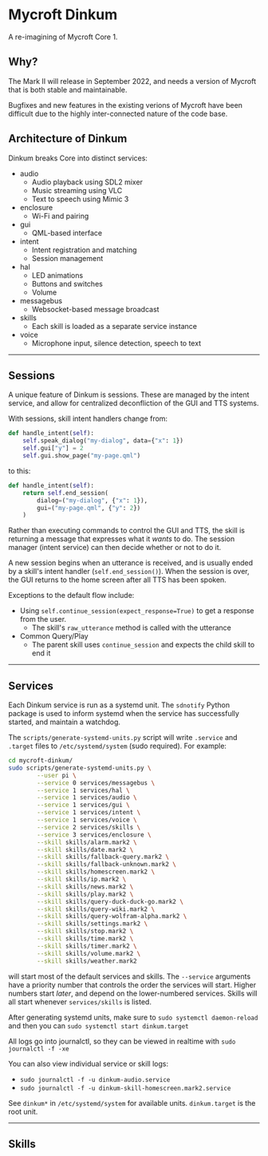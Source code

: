 # Mycroft Dinkum

A re-imagining of Mycroft Core 1.


## Why?

The Mark II will release in September 2022, and needs a version of Mycroft that is both stable and maintainable.

Bugfixes and new features in the existing verions of Mycroft have been difficult due to the highly inter-connected nature of the code base.


## Architecture of Dinkum

Dinkum breaks Core into distinct services:

* audio
    * Audio playback using SDL2 mixer
    * Music streaming using VLC
    * Text to speech using Mimic 3
* enclosure
    * Wi-Fi and pairing
* gui
    * QML-based interface
* intent
    * Intent registration and matching
    * Session management
* hal
    * LED animations
    * Buttons and switches
    * Volume
* messagebus
    * Websocket-based message broadcast
* skills
    * Each skill is loaded as a separate service instance
* voice
    * Microphone input, silence detection, speech to text


---


## Sessions

A unique feature of Dinkum is sessions. These are managed by the intent service, and allow for centralized deconfliction of the GUI and TTS systems.

With sessions, skill intent handlers change from:

``` python
def handle_intent(self):
    self.speak_dialog("my-dialog", data={"x": 1})
    self.gui["y"] = 2
    self.gui.show_page("my-page.qml")
```

to this:

``` python
def handle_intent(self):
    return self.end_session(
        dialog=("my-dialog", {"x": 1}),
        gui=("my-page.qml", {"y": 2})
    )
```

Rather than executing commands to control the GUI and TTS, the skill is returning a message that expresses what it *wants* to do. The session manager (intent service) can then decide whether or not to do it.

A new session begins when an utterance is received, and is usually ended by a skill's intent handler (`self.end_session()`). When the session is over, the GUI returns to the home screen after all TTS has been spoken.

Exceptions to the default flow include:

* Using `self.continue_session(expect_response=True)` to get a response from the user.
    * The skill's `raw_utterance` method is called with the utterance
* Common Query/Play
    * The parent skill uses `continue_session` and expects the child skill to end it

---


## Services

Each Dinkum service is run as a systemd unit. The `sdnotify` Python package is used to inform systemd when the service has successfully started, and maintain a watchdog.

The `scripts/generate-systemd-units.py` script will write `.service` and `.target` files to `/etc/systemd/system` (sudo required). For example:

``` sh
cd mycroft-dinkum/
sudo scripts/generate-systemd-units.py \
        --user pi \
        --service 0 services/messagebus \
        --service 1 services/hal \
        --service 1 services/audio \
        --service 1 services/gui \
        --service 1 services/intent \
        --service 1 services/voice \
        --service 2 services/skills \
        --service 3 services/enclosure \
        --skill skills/alarm.mark2 \
        --skill skills/date.mark2 \
        --skill skills/fallback-query.mark2 \
        --skill skills/fallback-unknown.mark2 \
        --skill skills/homescreen.mark2 \
        --skill skills/ip.mark2 \
        --skill skills/news.mark2 \
        --skill skills/play.mark2 \
        --skill skills/query-duck-duck-go.mark2 \
        --skill skills/query-wiki.mark2 \
        --skill skills/query-wolfram-alpha.mark2 \
        --skill skills/settings.mark2 \
        --skill skills/stop.mark2 \
        --skill skills/time.mark2 \
        --skill skills/timer.mark2 \
        --skill skills/volume.mark2 \
        --skill skills/weather.mark2
```

will start most of the default services and skills. The `--service` arguments have a priority number that controls the order the services will start. Higher numbers start *later*, and depend on the lower-numbered services. Skills will all start whenever `services/skills` is listed.

After generating systemd units, make sure to `sudo systemctl daemon-reload` and then you can `sudo systemctl start dinkum.target`

All logs go into journalctl, so they can be viewed in realtime with `sudo journalctl -f -xe`

You can also view individual service or skill logs:

* `sudo journalctl -f -u dinkum-audio.service`
* `sudo journalctl -f -u dinkum-skill-homescreen.mark2.service`

See `dinkum*` in `/etc/systemd/system` for available units. `dinkum.target` is the root unit.

---


## Skills
